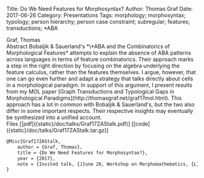 Title: Do We Need Features for Morphosyntax?
Author: Thomas Graf
Date: 2017-06-26
Category: Presentations
Tags: morphology; morphosyntax; typology; person hierarchy; person case constraint; subregular; features; transductions; *ABA

<div markdown class="authors">
Graf, Thomas
</div>

<div markdown class="abstract">
<span id="abstract-title">Abstract</span>
Bobaljik & Sauerland's *\*ABA and the Combinatorics of Morphological Features* attempts to explain the absence of ABA patterns across languages in terms of feature combinatorics.
Their approach marks a step in the right direction by focusing on the algebra underlying the feature calculus, rather than the features themselves.
I argue, however, that one can go even further and adapt a strategy that talks directly about cells in a morphological paradigm. 
In support of this argument, I present results from my MOL paper [Graph Transductions and Typological Gaps in Morphological Paradigms](http://thomasgraf.net/graf17mol.html).
This approach has a lot in common with Bobaljik & Sauerland's, but the two also differ in some important respects.
Their respective insights may eventually be synthesized into a unified account.
</div>

<div markdown class="files">
<span id="files-title">Files</span>
[[pdf]({static}/doc/talks/Graf17ZAStalk.pdf)]
[[code]({static}/doc/talks/Graf17ZAStalk.tar.gz)]
</div>

~~~latex
@Misc{Graf17ZAStalk,
    author = {Graf, Thomas},
    title = {Do We Need Features for Morphosyntax?},
    year = {2017},
    note = {Invited talk, {J}une 26, Workshop on Morphomathematics, {L}eibniz-{Z}entrum für {A}llgemeine {S}prachwissenschaft, {B}erlin, {G}ermany}
}
~~~
